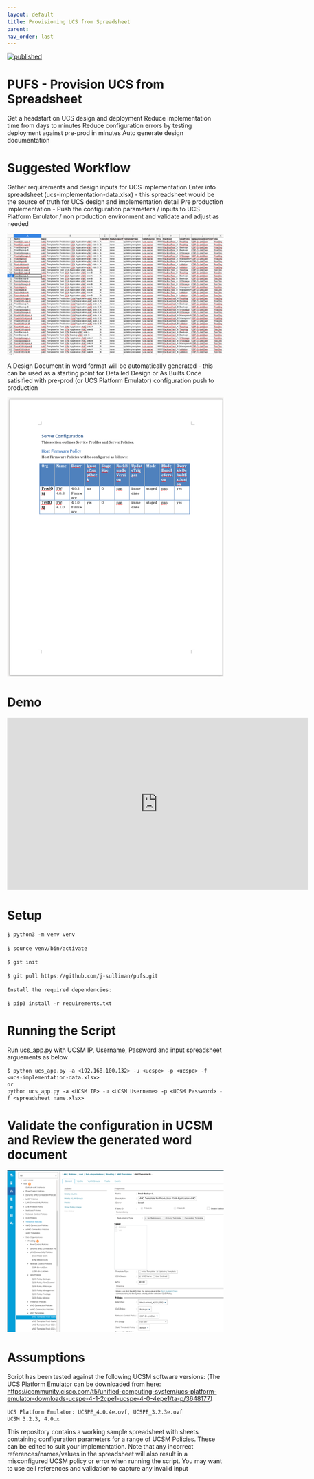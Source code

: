 ```yaml
---
layout: default
title: Provisioning UCS from Spreadsheet
parent:
nav_order: last
---
```


[![published](https://static.production.devnetcloud.com/codeexchange/assets/images/devnet-published.svg)](https://developer.cisco.com/codeexchange/github/repo/j-sulliman/pufs)

# PUFS - Provision UCS from Spreadsheet
Get a headstart on UCS design and deployment
Reduce implementation time from days to minutes
Reduce configuration errors by testing deployment against pre-prod in minutes
Auto generate design documentation

# Suggested Workflow
Gather requirements and design inputs for UCS implementation
Enter into spreadsheet (ucs-implementation-data.xlsx) - this spreadsheet would be the source of truth for UCS design and implementation detail
Pre production implementation - Push the configuration parameters / inputs to UCS Platform Emulator / non production environment and validate and adjust as needed

![alt text](https://github.com/j-sulliman/pufs/blob/master/Spreadsheet.png?raw=true)

A Design Document in word format will be automatically generated - this can be used as a starting point for Detailed Design or As Builts
Once satisified with pre-prod (or UCS Platform Emulator) configuration push to production


![alt text](https://github.com/j-sulliman/pufs/blob/master/UCS%20Design%20Document.png?raw=true)

# Demo
<iframe width="700" height="400" src="https://www.youtube.com/embed/nKs3KvOY_Tw" frameborder="0" allow="autoplay; encrypted-media" allowfullscreen></iframe>


# Setup
```
$ python3 -m venv venv

$ source venv/bin/activate

$ git init

$ git pull https://github.com/j-sulliman/pufs.git

Install the required dependencies:

$ pip3 install -r requirements.txt
```

# Running the Script
Run ucs_app.py with UCSM IP, Username, Password and input spreadsheet arguements as below
```
$ python ucs_app.py -a <192.168.100.132> -u <ucspe> -p <ucspe> -f <ucs-implementation-data.xlsx>
or
python ucs_app.py -a <UCSM IP> -u <UCSM Username> -p <UCSM Password> -f <spreadsheet name.xlsx>

```

# Validate the configuration in UCSM and Review the generated word document
![alt text](https://github.com/j-sulliman/pufs/blob/master/UCSM.png?raw=true)

# Assumptions
Script has been tested against the following UCSM software versions:
(The UCS Platform Emulator can be downloaded from here: https://community.cisco.com/t5/unified-computing-system/ucs-platform-emulator-downloads-ucspe-4-1-2cpe1-ucspe-4-0-4epe1/ta-p/3648177)
```
UCS Platform Emulator: UCSPE_4.0.4e.ovf, UCSPE_3.2.3e.ovf
UCSM 3.2.3, 4.0.x
```
This repository contains a working sample spreadsheet with sheets containing configuration parameters for a range of UCSM Policies.  These can be edited to suit your implementation.  Note that any incorrect references/names/values in the spreadsheet will also result in a misconfigured UCSM policy or error when running the script.  You may want to use cell references and validation to capture any invalid input
